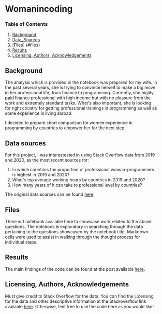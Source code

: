 # Womanincoding
### Table of Contents

1. [Background](#background)
2. [Data_Sources](#data)
3. [Files] (#files)
4. [Results](#results)
5. [Licensing, Authors, Acknowledgements](#licensing)

## Background <a name="background"></a>

The analysis which is provided in the notebook was prepared for my wife. In the past several years, she is trying to convince herself to make a big move in her professional life, from finance to programming. Currently, she highly paid finance professional with high income but with no pleasure from the work and extremely standard tasks. What's also important, she is looking for right country for getting professional trainings in programming as well as some experience in living abroad.

I decided to prepare short comparison for women experience in programming by countries to empower her for the next step.

## Data sources <a name="data"></a>

For this project, I was interestested in using Stack Overflow data from 2019 and 2020, as the most recent sources for:

1. In which countries the proportion of professional woman-programmers is highest in 2019 and 2020?
2. What's top average working hours by countries in 2019 and 2020?
3. How many years of it can take to professional level by countries?

The original data sources can be found [here](https://insights.stackoverflow.com/survey)

## Files <a name="files"></a>

There is 1 notebook available here to showcase work related to the above questions.  The notebook is exploratory in searching through the data pertaining to the questions showcased by the notebook title.  Markdown cells were used to assist in walking through the thought process for individual steps.  

## Results<a name="results"></a>

The main findings of the code can be found at the post available [here](https://dumovvk.medium.com/woman-in-coding-by-stackoverflow-how-i-fulfilled-my-wifes-request-120ba2ac287e).

## Licensing, Authors, Acknowledgements<a name="licensing"></a>

Must give credit to Stack Overflow for the data.  You can find the Licensing for the data and other descriptive information at the Stackoverflow link available [here](https://insights.stackoverflow.com/survey).  Otherwise, feel free to use the code here as you would like! 
